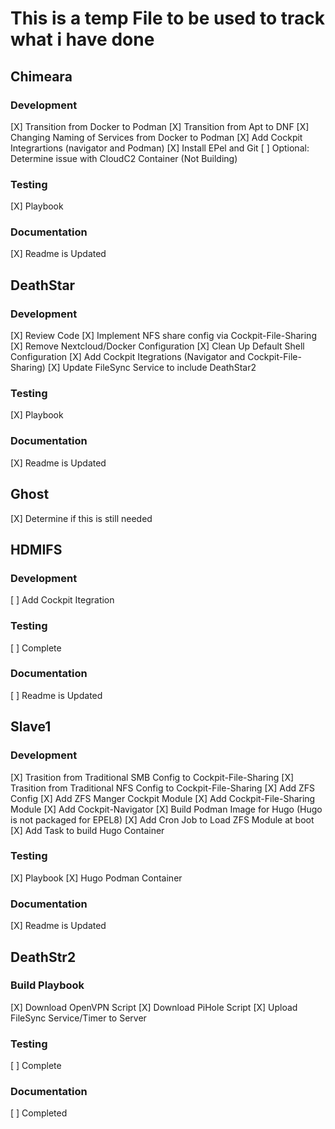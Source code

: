 # This is a temp File to be used to track what i have done

## Chimeara
### Development
[X] Transition from Docker to Podman
[X] Transition from Apt to DNF
[X] Changing Naming of Services from Docker to Podman
[X] Add Cockpit Integrartions (navigator and Podman)
[X] Install EPel and Git
[ ] Optional: Determine issue with CloudC2 Container (Not Building)

### Testing
[X] Playbook

### Documentation
[X] Readme is Updated


## DeathStar
### Development
[X] Review Code
[X] Implement NFS share config via Cockpit-File-Sharing
[X] Remove Nextcloud/Docker Configuration
[X] Clean Up Default Shell Configuration
[X] Add Cockpit Itegrations (Navigator and Cockpit-File-Sharing)
[X] Update FileSync Service to include DeathStar2

### Testing
[X] Playbook

### Documentation
[X] Readme is Updated


## Ghost
[X] Determine if this is still needed


## HDMIFS
### Development
[ ] Add Cockpit Itegration

### Testing
[ ] Complete

### Documentation
[ ] Readme is Updated


## Slave1
### Development
[X] Trasition from Traditional SMB Config to Cockpit-File-Sharing
[X] Trasition from Traditional NFS Config to Cockpit-File-Sharing
[X] Add ZFS Config
[X] Add ZFS Manger Cockpit Module
[X] Add Cockpit-File-Sharing Module
[X] Add Cockpit-Navigator
[X] Build Podman Image for Hugo (Hugo is not packaged for EPEL8)
[X] Add Cron Job to Load ZFS Module at boot
[X] Add Task to build Hugo Container

### Testing
[X] Playbook
[X] Hugo Podman Container

### Documentation
[X] Readme is Updated


## DeathStr2
### Build Playbook
[X] Download OpenVPN Script
[X] Download PiHole Script
[X] Upload FileSync Service/Timer to Server

### Testing
[ ] Complete

### Documentation
[ ] Completed

